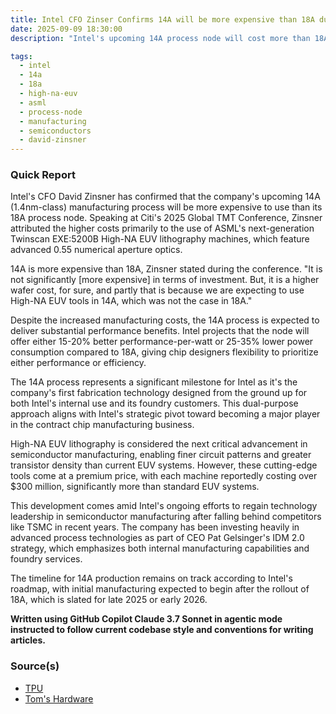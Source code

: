 ```yaml
---
title: Intel CFO Zinser Confirms 14A will be more expensive than 18A due to High EUV Tools
date: 2025-09-09 18:30:00
description: "Intel's upcoming 14A process node will cost more than 18A due to High-NA EUV lithography tools, but promises 15-20% better performance-per-watt or 25-35% lower power consumption."

tags:
  - intel
  - 14a
  - 18a
  - high-na-euv
  - asml
  - process-node
  - manufacturing
  - semiconductors
  - david-zinsner
---
```


### Quick Report

Intel\'s CFO David Zinsner has confirmed that the company\'s upcoming 14A (1.4nm-class) manufacturing process will be more expensive to use than its 18A process node. Speaking at Citi\'s 2025 Global TMT Conference, Zinsner attributed the higher costs primarily to the use of ASML\'s next-generation Twinscan EXE:5200B High-NA EUV lithography machines, which feature advanced 0.55 numerical aperture optics.

<!-- more -->

14A is more expensive than 18A, Zinsner stated during the conference. "It is not significantly [more expensive] in terms of investment. But, it is a higher wafer cost, for sure, and partly that is because we are expecting to use High-NA EUV tools in 14A, which was not the case in 18A."

Despite the increased manufacturing costs, the 14A process is expected to deliver substantial performance benefits. Intel projects that the node will offer either 15-20% better performance-per-watt or 25-35% lower power consumption compared to 18A, giving chip designers flexibility to prioritize either performance or efficiency.

The 14A process represents a significant milestone for Intel as it\'s the company\'s first fabrication technology designed from the ground up for both Intel\'s internal use and its foundry customers. This dual-purpose approach aligns with Intel\'s strategic pivot toward becoming a major player in the contract chip manufacturing business.

High-NA EUV lithography is considered the next critical advancement in semiconductor manufacturing, enabling finer circuit patterns and greater transistor density than current EUV systems. However, these cutting-edge tools come at a premium price, with each machine reportedly costing over $300 million, significantly more than standard EUV systems.

This development comes amid Intel\'s ongoing efforts to regain technology leadership in semiconductor manufacturing after falling behind competitors like TSMC in recent years. The company has been investing heavily in advanced process technologies as part of CEO Pat Gelsinger\'s IDM 2.0 strategy, which emphasizes both internal manufacturing capabilities and foundry services.

The timeline for 14A production remains on track according to Intel\'s roadmap, with initial manufacturing expected to begin after the rollout of 18A, which is slated for late 2025 or early 2026.

**Written using GitHub Copilot Claude 3.7 Sonnet in agentic mode instructed to follow current codebase style and conventions for writing articles.**

### Source(s)

- [TPU][def]
- [Tom\'s Hardware][def2]

[def]: https://www.techpowerup.com/340784/intel-14a-node-expected-to-cost-more-than-18a-driven-by-high-na-euv
[def2]: https://www.tomshardware.com/tech-industry/semiconductors/intel-cfo-confirms-that-14a-will-be-more-expensive-to-use-than-18a-intel-expects-14a-fabrication-process-to-offer-15-20-percent-better-performance-per-watt-or-25-35-percent-lower-power-consumption-compared-to-18a

